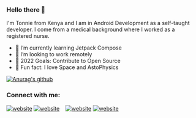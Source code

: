 ### Hello there 👋

I'm Tonnie from Kenya and I am in Android Development as a self-taught developer. I come from a medical
background where I worked as a registered nurse.

- 🌱 I’m currently learning Jetpack Compose 
- 👯 I’m looking to work remotely
- 🥅 2022 Goals: Contribute to Open Source
- 🚀 Fun fact: I love Space and AstoPhysics

[![Anurag's github](https://github-readme-stats.vercel.app/api?username=Tonnie-Dev)](https//github.com/anuraghazra/github-readme-stats)
### Connect with me:

[![website](./img/twitter-light.svg)](https://twitter.com/Tonnie_Dev#gh-light-mode-only)
[![website](./img/twitter-dark.svg)](https://twitter.com/Tonnie_Dev#gh-dark-mode-only)
&nbsp;&nbsp;
[![website](./img/linkedin-light.svg)](https://linkedin.com/in/antony-muchiri#gh-light-mode-only)
[![website](./img/linkedin-dark.svg)](https://linkedin.com/in/antony-muchiri#gh-dark-mode-only)
